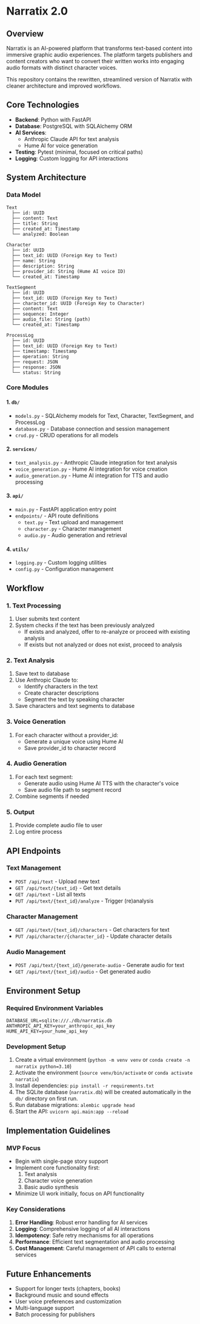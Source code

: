 # Narratix 2.0

## Overview
Narratix is an AI-powered platform that transforms text-based content into immersive graphic audio experiences. The platform targets publishers and content creators who want to convert their written works into engaging audio formats with distinct character voices.

This repository contains the rewritten, streamlined version of Narratix with cleaner architecture and improved workflows.

## Core Technologies
- **Backend**: Python with FastAPI
- **Database**: PostgreSQL with SQLAlchemy ORM
- **AI Services**: 
  - Anthropic Claude API for text analysis
  - Hume AI for voice generation
- **Testing**: Pytest (minimal, focused on critical paths)
- **Logging**: Custom logging for API interactions

## System Architecture

### Data Model
```
Text
  ├── id: UUID
  ├── content: Text
  ├── title: String
  ├── created_at: Timestamp
  └── analyzed: Boolean

Character
  ├── id: UUID
  ├── text_id: UUID (Foreign Key to Text)
  ├── name: String
  ├── description: String
  ├── provider_id: String (Hume AI voice ID)
  └── created_at: Timestamp

TextSegment
  ├── id: UUID
  ├── text_id: UUID (Foreign Key to Text)
  ├── character_id: UUID (Foreign Key to Character)
  ├── content: Text
  ├── sequence: Integer
  ├── audio_file: String (path)
  └── created_at: Timestamp

ProcessLog
  ├── id: UUID
  ├── text_id: UUID (Foreign Key to Text)
  ├── timestamp: Timestamp
  ├── operation: String
  ├── request: JSON
  ├── response: JSON
  └── status: String
```

### Core Modules

#### 1. `db/`
- `models.py` - SQLAlchemy models for Text, Character, TextSegment, and ProcessLog
- `database.py` - Database connection and session management
- `crud.py` - CRUD operations for all models

#### 2. `services/`
- `text_analysis.py` - Anthropic Claude integration for text analysis
- `voice_generation.py` - Hume AI integration for voice creation
- `audio_generation.py` - Hume AI integration for TTS and audio processing

#### 3. `api/`
- `main.py` - FastAPI application entry point
- `endpoints/` - API route definitions
  - `text.py` - Text upload and management
  - `character.py` - Character management
  - `audio.py` - Audio generation and retrieval

#### 4. `utils/`
- `logging.py` - Custom logging utilities
- `config.py` - Configuration management

## Workflow

### 1. Text Processing
1. User submits text content
2. System checks if the text has been previously analyzed
   - If exists and analyzed, offer to re-analyze or proceed with existing analysis
   - If exists but not analyzed or does not exist, proceed to analysis

### 2. Text Analysis
1. Save text to database
2. Use Anthropic Claude to:
   - Identify characters in the text
   - Create character descriptions
   - Segment the text by speaking character
3. Save characters and text segments to database

### 3. Voice Generation
1. For each character without a provider_id:
   - Generate a unique voice using Hume AI
   - Save provider_id to character record

### 4. Audio Generation
1. For each text segment:
   - Generate audio using Hume AI TTS with the character's voice
   - Save audio file path to segment record
2. Combine segments if needed

### 5. Output
1. Provide complete audio file to user
2. Log entire process

## API Endpoints

### Text Management
- `POST /api/text` - Upload new text
- `GET /api/text/{text_id}` - Get text details
- `GET /api/text` - List all texts
- `PUT /api/text/{text_id}/analyze` - Trigger (re)analysis

### Character Management
- `GET /api/text/{text_id}/characters` - Get characters for text
- `PUT /api/character/{character_id}` - Update character details

### Audio Management
- `POST /api/text/{text_id}/generate-audio` - Generate audio for text
- `GET /api/text/{text_id}/audio` - Get generated audio

## Environment Setup

### Required Environment Variables
```
DATABASE_URL=sqlite:///./db/narratix.db
ANTHROPIC_API_KEY=your_anthropic_api_key
HUME_API_KEY=your_hume_api_key
```

### Development Setup
1. Create a virtual environment (`python -m venv venv` or `conda create -n narratix python=3.10`)
2. Activate the environment (`source venv/bin/activate` or `conda activate narratix`)
3. Install dependencies: `pip install -r requirements.txt`
4. The SQLite database (`narratix.db`) will be created automatically in the `db/` directory on first run.
5. Run database migrations: `alembic upgrade head`
6. Start the API: `uvicorn api.main:app --reload`

## Implementation Guidelines

### MVP Focus
- Begin with single-page story support
- Implement core functionality first:
  1. Text analysis
  2. Character voice generation
  3. Basic audio synthesis
- Minimize UI work initially, focus on API functionality

### Key Considerations
1. **Error Handling**: Robust error handling for AI services
2. **Logging**: Comprehensive logging of all AI interactions
3. **Idempotency**: Safe retry mechanisms for all operations
4. **Performance**: Efficient text segmentation and audio processing
5. **Cost Management**: Careful management of API calls to external services

## Future Enhancements
- Support for longer texts (chapters, books)
- Background music and sound effects
- User voice preferences and customization
- Multi-language support
- Batch processing for publishers
